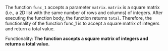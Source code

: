 The function `func_1` accepts a parameter `matrix`. `matrix` is a square matrix (i.e., a 2D list with the same number of rows and columns) of integers. After executing the function body, the function returns `total`. Therefore, the functionality of the function func_1 is to accept a square matrix of integers and return a total value.


Functionality: **The function accepts a square matrix of integers and returns a total value.**